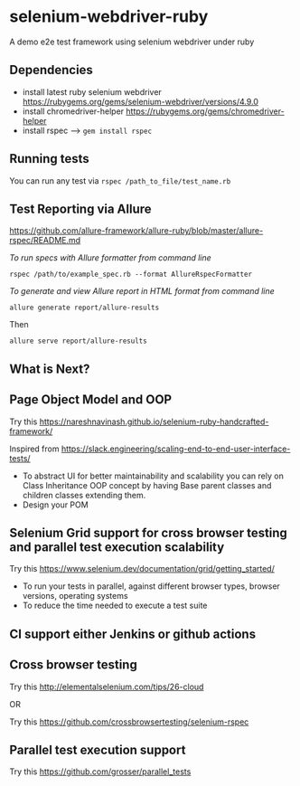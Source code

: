 # selenium-webdriver-ruby
A demo e2e test framework using selenium webdriver under ruby

## Dependencies

- install latest ruby selenium webdriver https://rubygems.org/gems/selenium-webdriver/versions/4.9.0
- install chromedriver-helper https://rubygems.org/gems/chromedriver-helper
- install rspec --> ```gem install rspec```

## Running tests

You can run any test via ```rspec /path_to_file/test_name.rb```

## Test Reporting via Allure

https://github.com/allure-framework/allure-ruby/blob/master/allure-rspec/README.md

_To run specs with Allure formatter from command line_

    rspec /path/to/example_spec.rb --format AllureRspecFormatter
    
_To generate and view Allure report in HTML format from command line_

    allure generate report/allure-results
    
 Then
 
    allure serve report/allure-results
   
   

## What is Next?

## Page Object Model and OOP

Try this https://nareshnavinash.github.io/selenium-ruby-handcrafted-framework/

Inspired from https://slack.engineering/scaling-end-to-end-user-interface-tests/

 - To abstract UI for better maintainability and scalability you can rely on Class Inheritance OOP concept by having Base parent classes and children classes extending them.
 - Design your POM

## Selenium Grid support for cross browser testing and parallel test execution scalability

Try this https://www.selenium.dev/documentation/grid/getting_started/

- To run your tests in parallel, against different browser types, browser versions, operating systems
- To reduce the time needed to execute a test suite

## CI support either Jenkins or github actions

## Cross browser testing

Try this http://elementalselenium.com/tips/26-cloud

OR 

Try this https://github.com/crossbrowsertesting/selenium-rspec

## Parallel test execution support

Try this https://github.com/grosser/parallel_tests


